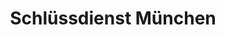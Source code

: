 ---
title: "Schlüssdienst München"
url: /muenchen/schluessdienst-muenchen/
shop: Schlüsseldienst
---